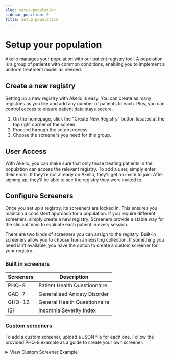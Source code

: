```yaml
---
slug: setup-population
sidebar_position: 0
title: Setup population
---
```


# Setup your population

Akello manages your population with our patient registry tool. A population is a group of patients with common conditions, enabling you to implement a uniform treatment model as needed.


## Create a new registry
Setting up a new registry with Akello is easy. You can create as many registries as you like and add any number of patients to each. Plus, you can control access to ensure patient data stays secure.

1. On the homepage, click the "Create New Registry" button located at the top right corner of the screen.
2. Proceed through the setup process.
3. Choose the screeners you need for this group.

## User Access

With Akello, you can make sure that only those treating patients in the population can access the relevant registry. To add a user, simply enter their email. If they're not already on Akello, they'll get an invite to join. After signing up, they'll be able to see the registry they were invited to.

## Configure Screeners

Once you set up a registry, its screeners are locked in. This ensures you maintain a consistent approach for a population. If you require different screeners, simply create a new registry. Screeners provide a stable way for the clinical team to evaluate each patient in every session.

There are two kinds of screeners you can assign to the registry. Built-in screeners allow you to choose from an existing collection. If something you need isn't available, you have the option to create a custom screener for your registry.

### Built in screeners

| Screeners 	 | Description                  |
|------------|------------------------------|
| PHQ-9   	  | Patient Health Questionnaire |
| GAD-7   	  | Generalised Anxiety Disorder |
 | GHQ-12  	  | General Health Questionnaire |
| ISI        | Insomnia Severity Index      |




### Custom screeners

To add a custom screener, upload a JSON file for each one. Follow the provided PHQ-9 example as a guide to create your own screener.


<details>
    <summary>View Custom Screener Example</summary>
<p>

#### Here is an example of how you would create a custom screener based on the PHQ-9

```json lines
{
  "uid": "phq9",
  "name": "PHQ-9",
  "questions": [
    {
      "id": "0",
      "question": "Little interest or pleasure in doing things?",
      "responses": [
        {
          "id": "0",
          "response": "Not at all",
          "score": 0
        },
        {
          "id": "1",
          "response": "Several days",
          "score": 1
        },
        {
          "id": "2",
          "response": "More than half the days",
          "score": 2
        },
        {
          "id": "3",
          "response": "Nearly every day",
          "score": 3
        }
      ]
    },
    {
      "id": "1",
      "question": "Feeling down, depressed, or hopeless?",
      "responses": [
        {
          "id": "0",
          "response": "Not at all",
          "score": 0
        },
        {
          "id": "1",
          "response": "Several days",
          "score": 1
        },
        {
          "id": "2",
          "response": "More than half the days",
          "score": 2
        },
        {
          "id": "3",
          "response": "Nearly every day",
          "score": 3
        }
      ]
    },
    {
      "id": "2",
      "question": "Trouble falling or staying asleep, or sleeping too much?",
      "responses": [
        {
          "id": "0",
          "response": "Not at all",
          "score": 0
        },
        {
          "id": "1",
          "response": "Several days",
          "score": 1
        },
        {
          "id": "2",
          "response": "More than half the days",
          "score": 2
        },
        {
          "id": "3",
          "response": "Nearly every day",
          "score": 3
        }
      ]
    },
    {
      "id": "3",
      "question": "Feeling tired or having little energy?",
      "responses": [
        {
          "id": "0",
          "response": "Not at all",
          "score": 0
        },
        {
          "id": "1",
          "response": "Several days",
          "score": 1
        },
        {
          "id": "2",
          "response": "More than half the days",
          "score": 2
        },
        {
          "id": "3",
          "response": "Nearly every day",
          "score": 3
        }
      ]
    },
    {
      "id": "4",
      "question": "Poor appetite or overeating?",
      "responses": [
        {
          "id": "0",
          "response": "Not at all",
          "score": 0
        },
        {
          "id": "1",
          "response": "Several days",
          "score": 1
        },
        {
          "id": "2",
          "response": "More than half the days",
          "score": 2
        },
        {
          "id": "3",
          "response": "Nearly every day",
          "score": 3
        }
      ]
    },
    {
      "id": "5",
      "question": "Feeling bad about yourself - or that you are a failure or have let yourself or your family down?",
      "responses": [
       {
          "id": "0",
          "response": "Not at all",
          "score": 0
        },
        {
          "id": "1",
          "response": "Several days",
          "score": 1
        },
        {
          "id": "2",
          "response": "More than half the days",
          "score": 2
        },
        {
          "id": "3",
          "response": "Nearly every day",
          "score": 3
        }
      ]
    },
    {
      "id": "6",
      "question": "Trouble concentrating on things, such as reading the newspaper or watching television?",
      "responses": [
        {
          "id": "0",
          "response": "Not at all",
          "score": 0
        },
        {
          "id": "1",
          "response": "Several days",
          "score": 1
        },
        {
          "id": "2",
          "response": "More than half the days",
          "score": 2
        },
        {
          "id": "3",
          "response": "Nearly every day",
          "score": 3
        }
      ]
    },
    {
      "id": "7",
      "question": "Moving or speaking so slowly that other people could have noticed? Or the opposite - being so fidgety or restless that you have been moving around a lot more than usual?",
      "responses": [
        {
          "id": "0",
          "response": "Not at all",
          "score": 0
        },
        {
          "id": "1",
          "response": "Several days",
          "score": 1
        },
        {
          "id": "2",
          "response": "More than half the days",
          "score": 2
        },
        {
          "id": "3",
          "response": "Nearly every day",
          "score": 3
        }
      ]
    },
    {
      "id": "8",
      "question": "Thoughts that you would be better off dead, or of hurting yourself in some way?",
      "responses": [
        {
          "id": "0",
          "response": "Not at all",
          "score": 0
        },
        {
          "id": "1",
          "response": "Several days",
          "score": 1
        },
        {
          "id": "2",
          "response": "More than half the days",
          "score": 2
        },
        {
          "id": "3",
          "response": "Nearly every day",
          "score": 3
        }
      ]
    }
  ]
}

```

</p>
</details>


